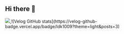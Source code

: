 ## Hi there 👋
<a href="https://github.com/devxb/gitanimals">
  <img src="https://render.gitanimals.org/farms/LDK1009"/>
</a>
![Velog GitHub stats](https://velog-github-badge.vercel.app/badge/ldk1009?theme=light&posts=3)
